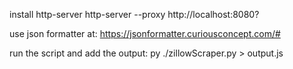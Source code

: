 install http-server
http-server --proxy http://localhost:8080?

use json formatter at:
https://jsonformatter.curiousconcept.com/#

run the script and add the output:
py ./zillowScraper.py > output.js